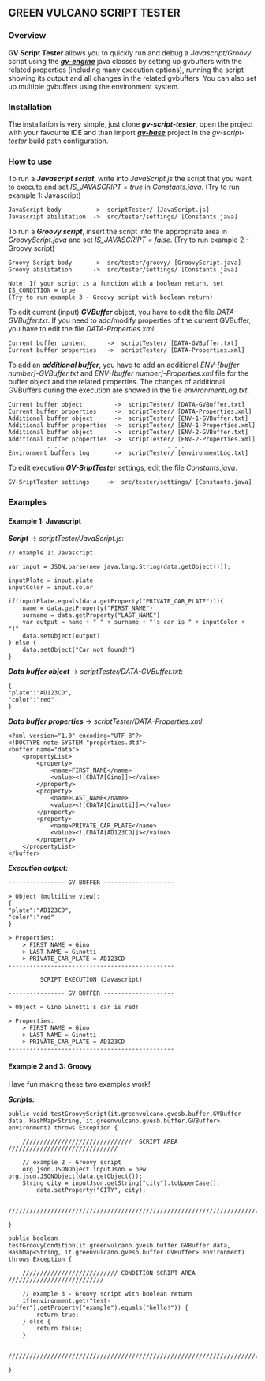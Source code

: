 ## GREEN VULCANO SCRIPT TESTER

### Overview

**GV Script Tester** allows you to quickly run and debug a *Javascript/Groovy* script using the [***gv-engine***](https://github.com/green-vulcano/gv-engine) java classes by setting up gvbuffers with the related properties (including many execution options), running the script showing its output and all changes in the related gvbuffers.
You can also set up multiple gvbuffers using the environment system. 

### Installation

The installation is very simple, just clone ***gv-script-tester***, open the project with your favourite IDE and than import [***gv-base***](https://github.com/green-vulcano/gv-engine) project in the *gv-script-tester* build path configuration.

### How to use

To run a ***Javascript script***, write into *JavaScript.js* the script that you want to execute and set *IS_JAVASCRIPT = true* in *Constants.java*. (Try to run example 1: Javascript)

```
JavaScript body         ->  scriptTester/ [JavaScript.js]
Javascript abilitation  ->  src/tester/settings/ [Constants.java]
```

To run a ***Groovy script***, insert the script into the appropriate area in *GroovyScript.java* and set *IS_JAVASCRIPT = false*. (Try to run example 2 - Groovy script)

```
Groovy Script body      ->  src/tester/groovy/ [GroovyScript.java]
Groovy abilitation      ->  src/tester/settings/ [Constants.java]
```

    Note: If your script is a function with a boolean return, set IS_CONDITION = true 
    (Try to run example 3 - Groovy script with boolean return)

To edit current (input) ***GVBuffer*** object, you have to edit the file *DATA-GVBuffer.txt*. If you need to add/modify properties of the current GVBuffer, you have to edit the file *DATA-Properties.xml*.

```
Current buffer content      ->  scriptTester/ [DATA-GVBuffer.txt]
Current buffer properties   ->  scriptTester/ [DATA-Properties.xml]
```

To add an ***additional buffer***, you have to add an additional *ENV-[buffer number]-GVBuffer.txt* and *ENV-[buffer number]-Properties.xml* file for the buffer object and the related properties. The changes of additional GVBuffers during the execution are showed in the file *environmentLog.txt*.

```
Current buffer object         ->  scriptTester/ [DATA-GVBuffer.txt]
Current buffer properties     ->  scriptTester/ [DATA-Properties.xml]
Additional buffer object      ->  scriptTester/ [ENV-1-GVBuffer.txt]
Additional buffer properties  ->  scriptTester/ [ENV-1-Properties.xml]
Additional buffer object      ->  scriptTester/ [ENV-2-GVBuffer.txt]
Additional buffer properties  ->  scriptTester/ [ENV-2-Properties.xml]
           . . .                             . . .
Environment buffers log       ->  scriptTester/ [environmentLog.txt]
```

To edit execution ***GV-SriptTester*** settings, edit the file *Constants.java*.

```
GV-SriptTester settings     ->  src/tester/settings/ [Constants.java]
```

### Examples
#### Example 1: Javascript
***Script*** -> *scriptTester/JavaScript.js*:
```
// example 1: Javascript

var input = JSON.parse(new java.lang.String(data.getObject()));

inputPlate = input.plate
inputColor = input.color

if(inputPlate.equals(data.getProperty("PRIVATE_CAR_PLATE"))){
	name = data.getProperty("FIRST_NAME")
	surname = data.getProperty("LAST_NAME")
	var output = name + " " + surname + "'s car is " + inputColor + "!"
	data.setObject(output)
} else {
	data.setObject("Car not found!")
}
```
***Data buffer object*** -> *scriptTester/DATA-GVBuffer.txt*:
```
{
"plate":"AD123CD",
"color":"red"
}
```
***Data buffer properties*** -> *scriptTester/DATA-Properties.xml*:
```
<?xml version="1.0" encoding="UTF-8"?>
<!DOCTYPE note SYSTEM "properties.dtd">
<buffer name="data">
	<propertyList>
		<property>
			<name>FIRST_NAME</name>
			<value><![CDATA[Gino]]></value>
		</property>
		<property>
			<name>LAST_NAME</name>
			<value><![CDATA[Ginotti]]></value>
		</property>
		<property>
			<name>PRIVATE_CAR_PLATE</name>
			<value><![CDATA[AD123CD]]></value>
		</property>
	</propertyList>
</buffer>
```
***Execution output:***
```
---------------- GV BUFFER -------------------- 

> Object (multiline view): 
{
"plate":"AD123CD",
"color":"red"
}

> Properties:
    > FIRST_NAME = Gino
    > LAST_NAME = Ginotti
    > PRIVATE_CAR_PLATE = AD123CD
-----------------------------------------------
 
         SCRIPT EXECUTION (Javascript) 
 
---------------- GV BUFFER -------------------- 

> Object = Gino Ginotti's car is red!

> Properties:
    > FIRST_NAME = Gino
    > LAST_NAME = Ginotti
    > PRIVATE_CAR_PLATE = AD123CD
-----------------------------------------------
```
#### Example 2 and 3: Groovy
Have fun making these two examples work!

***Scripts:***
```
public void testGroovyScript(it.greenvulcano.gvesb.buffer.GVBuffer data, HashMap<String, it.greenvulcano.gvesb.buffer.GVBuffer> environment) throws Exception {

	///////////////////////////////  SCRIPT AREA  ///////////////////////////////

	// example 2 - Groovy script
	org.json.JSONObject inputJson = new org.json.JSONObject(data.getObject());
	String city = inputJson.getString("city").toUpperCase();
    	data.setProperty("CITY", city);

	/////////////////////////////////////////////////////////////////////////////

}

public boolean testGroovyCondition(it.greenvulcano.gvesb.buffer.GVBuffer data, HashMap<String, it.greenvulcano.gvesb.buffer.GVBuffer> environment) throws Exception {

	/////////////////////////// CONDITION SCRIPT AREA  ///////////////////////////

	// example 3 - Groovy script with boolean return
	if(environment.get("test-buffer").getProperty("example").equals("hello!")) {
		return true;
	} else {
		return false;
	}		

	/////////////////////////////////////////////////////////////////////////////

}	
```
